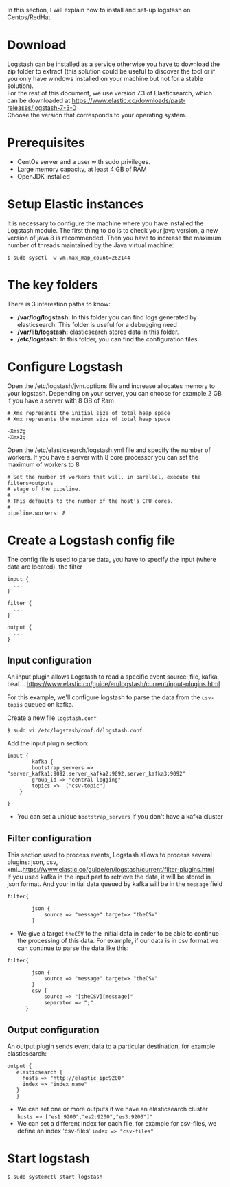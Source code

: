 In this section, I will explain how to install and set-up logstash on Centos/RedHat.
# Download
Logstash can be installed as a service otherwise you have to download the zip folder to extract (this solution could be useful to discover the tool or if you only have windows installed on your machine but not for a stable solution).  
For the rest of this document, we use version 7.3 of Elasticsearch, which can be downloaded at https://www.elastic.co/downloads/past-releases/logstash-7-3-0  
Choose the version that corresponds to your operating system.

# Prerequisites
- CentOs server and a user with sudo privileges.
- Large memory capacity, at least 4 GB of RAM
- OpenJDK installed

# Setup Elastic instances
It is necessary to configure the machine where you have installed the Logstash module. The first thing to do is to check your java version, a new version of java 8 is recommended. Then you have to increase the maximum number of threads maintained by the Java virtual machine: 

```
$ sudo sysctl -w vm.max_map_count=262144
```
# The key folders
There is 3 interestion paths to know:
- **/var/log/logstash:** In this folder you can find logs generated by elasticsearch. This folder is useful for a debugging need
- **/var/lib/logstash:** elasticsearch stores data in this folder.
- **/etc/logstash:** In this folder, you can find the configuration files. 

# Configure Logstash
Open the /etc/logstash/jvm.options file and increase allocates memory to your logstash. Depending on your server, you can choose for example 2 GB if you have a server with 8 GB of Ram

```
# Xms represents the initial size of total heap space
# Xmx represents the maximum size of total heap space

-Xms2g
-Xmx2g

```

Open the /etc/elasticsearch/logstash.yml file and specify the number of workers. If you have a server with 8 core processor you can set the maximum of workers to 8

```
# Set the number of workers that will, in parallel, execute the filters+outputs
# stage of the pipeline.
#
# This defaults to the number of the host's CPU cores.
#
pipeline.workers: 8
```
# Create a Logstash config file 
The config file is used to parse data, you have to specify the input (where data are located), the filter 

```
input {
  ...
}

filter {
  ...
}

output {
  ...
}
```
## Input configuration
An input plugin allows Logstash to read a specific event source: file, kafka, beat... https://www.elastic.co/guide/en/logstash/current/input-plugins.html  

For this example, we'll configure logstash to parse the data from the `csv-topis` queued on kafka.

Create a new file `logstash.conf`

```
$ sudo vi /etc/logstash/conf.d/logstash.conf
```

Add the input plugin section:
```
input {
        kafka {
        bootstrap_servers => "server_kafka1:9092,server_kafka2:9092,server_kafka3:9092"
        group_id => "central-logging"
        topics =>  ["csv-topic"]
    }

}
```
* You can set a unique `bootstrap_servers` if you don't have a kafka cluster
## Filter configuration
This section used to process events, Logstash allows to process several plugins: json, csv, xml...https://www.elastic.co/guide/en/logstash/current/filter-plugins.html   
If you used kafka in the input part to retrieve the data, it will be stored in json format. And your initial data queued by kafka will be in the `message` field

```
filter{

        json {
            source => "message" target=> "theCSV"
        }
```
* We give a target `theCSV` to the initial data in order to be able to continue the processing of this data. For example, if our data is in csv format we can continue to parse the data like this:
```
filter{

        json {
            source => "message" target=> "theCSV"
        }
        csv {
            source => "[theCSV][message]"
            separator => ";"
      }
```

## Output configuration

An output plugin sends event data to a particular destination, for example elasticsearch:
```
output {
   elasticsearch {
     hosts => "http://elastic_ip:9200"
     index => "index_name"
   }
   }
```
* We can set one or more outputs if we have an elasticsearch cluster `hosts => ["es1:9200","es2:9200","es3:9200"]"`
* We can set a different index for each file, for example for csv-files, we define an index 'csv-files' `index => "csv-files"`

# Start logstash
```
$ sudo systemctl start logstash
```

